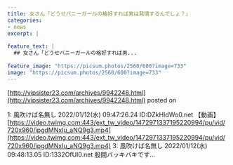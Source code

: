 ```yaml
---
title: 女さん「どうせバニーガールの格好すれば男は発情するんでしょ？」
categories:
- news
excerpt: |
  
feature_text: |
  ## 女さん「どうせバニーガールの格好すれば男...
  
feature_image: "https://picsum.photos/2560/600?image=733"
image: "https://picsum.photos/2560/600?image=733"
---
```


[http://vipsister23.com/archives/9942248.html](http://vipsister23.com/archives/9942248.html)
posted on 

<!--more-->

1: 風吹けば名無し 2022/01/12(水) 09:47:26.24 ID:DZkHIdWo0.net 【動画】 [https://video.twimg.com:443/ext_tw_video/1472971337195220994/pu/vid/720x960/ipgdMNxIu_aNQ9g3.mp4](https://video.twimg.com:443/ext_tw_video/1472971337195220994/pu/vid/720x960/ipgdMNxIu_aNQ9g3.mp4) 3: 風吹けば名無し 2022/01/12(水) 09:48:13.05 ID:1332OfUl0.net 股間バッキバキです...
